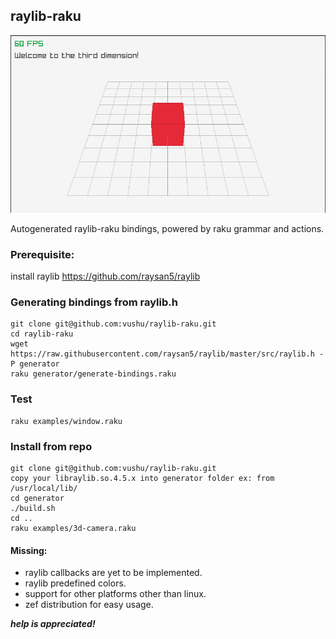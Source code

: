 ## raylib-raku

![3d camera](examples/3dcamera-example.png)

Autogenerated raylib-raku bindings, powered by raku grammar and
actions.

### Prerequisite:
install raylib
https://github.com/raysan5/raylib

### Generating bindings from raylib.h
```
git clone git@github.com:vushu/raylib-raku.git
cd raylib-raku
wget https://raw.githubusercontent.com/raysan5/raylib/master/src/raylib.h -P generator
raku generator/generate-bindings.raku
```

### Test

```
raku examples/window.raku
```
### Install from repo
```
git clone git@github.com:vushu/raylib-raku.git
copy your libraylib.so.4.5.x into generator folder ex: from /usr/local/lib/
cd generator
./build.sh 
cd ..
raku examples/3d-camera.raku

```


#### Missing:
- raylib callbacks are yet to be implemented.
- raylib predefined colors.
- support for other platforms other than linux.
- zef distribution for easy usage.


***help is appreciated!***
